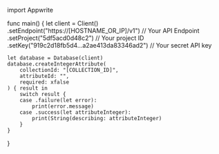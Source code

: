 import Appwrite

func main() {
    let client = Client()
      .setEndpoint("https://[HOSTNAME_OR_IP]/v1") // Your API Endpoint
      .setProject("5df5acd0d48c2") // Your project ID
      .setKey("919c2d18fb5d4...a2ae413da83346ad2") // Your secret API key

    let database = Database(client)
    database.createIntegerAttribute(
        collectionId: "[COLLECTION_ID]",
        attributeId: "",
        required: xfalse
    ) { result in
        switch result {
        case .failure(let error):
            print(error.message)
        case .success(let attributeInteger):
            print(String(describing: attributeInteger)
        }
    }
}
